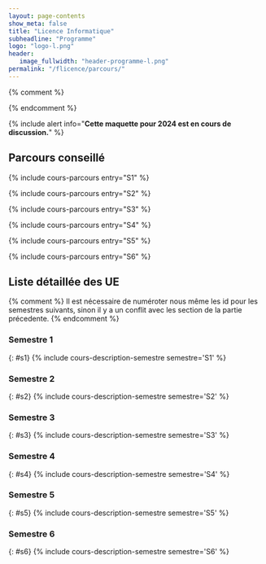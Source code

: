 ```yaml
---
layout: page-contents
show_meta: false
title: "Licence Informatique"
subheadline: "Programme"
logo: "logo-l.png"
header:
   image_fullwidth: "header-programme-l.png"
permalink: "/flicence/parcours/"
---
```


{% comment %}

{% endcomment %}

{% include alert info="<b>Cette maquette pour 2024 est en cours de discussion.</b>" %}


## Parcours conseillé ##

{% include cours-parcours entry="S1" %}

{% include cours-parcours entry="S2" %}

{% include cours-parcours entry="S3" %}

{% include cours-parcours entry="S4" %}

{% include cours-parcours entry="S5" %}

{% include cours-parcours entry="S6" %}

## Liste détaillée des UE ##

{% comment %}
Il est nécessaire de numéroter nous même les id pour les semestres
suivants, sinon il y a un conflit avec les section de la partie
précedente.
{% endcomment %}

### Semestre 1 ###
{: #s1}
{% include cours-description-semestre semestre='S1' %}

### Semestre 2 ###
{: #s2}
{% include cours-description-semestre semestre='S2' %}

### Semestre 3 ###
{: #s3}
{% include cours-description-semestre semestre='S3' %}

### Semestre 4 ###
{: #s4}
{% include cours-description-semestre semestre='S4' %}

### Semestre 5 ###
{: #s5}
{% include cours-description-semestre semestre='S5' %}

### Semestre 6 ###
{: #s6}
{% include cours-description-semestre semestre='S6' %}
